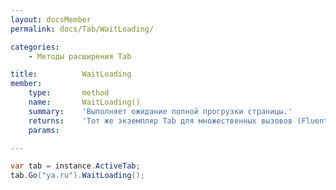 ```yaml
---
layout: docsMember
permalink: docs/Tab/WaitLoading/

categories:
    - Методы расширения Tab

title:          WaitLoading
member:
    type:       method
    name:       WaitLoading()
    summary:    'Выполняет ожидание полной прогрузки страницы.'
    returns:    'Тот же экземпляр Tab для множественных вызовов (Fluent Interface).'
    params:

---
```


```csharp
var tab = instance.ActiveTab;
tab.Go("ya.ru").WaitLoading();
```